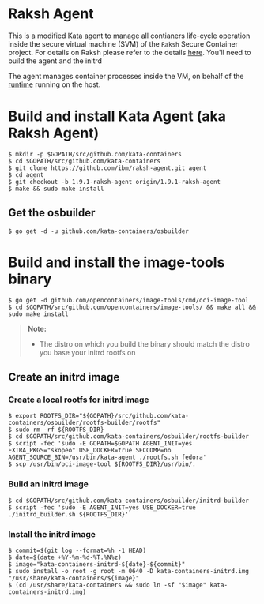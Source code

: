 # Raksh Agent
This is a modified Kata agent to manage all contianers life-cycle operation
inside the secure virtual machine (SVM) of the `Raksh` Secure Container project.
For details on Raksh please refer to the details [here](https://github.com/ibm/raksh).
You'll need to build the agent and the initrd

The agent manages container processes inside the VM, on behalf of the
[runtime](https://github.com/kata-containers/runtime) running on the host.


# Build and install Kata Agent (aka Raksh Agent)

```
$ mkdir -p $GOPATH/src/github.com/kata-containers
$ cd $GOPATH/src/github.com/kata-containers
$ git clone https://github.com/ibm/raksh-agent.git agent
$ cd agent 
$ git checkout -b 1.9.1-raksh-agent origin/1.9.1-raksh-agent 
$ make && sudo make install
```

## Get the osbuilder

```
$ go get -d -u github.com/kata-containers/osbuilder
```

# Build and install the image-tools binary

```
$ go get -d github.com/opencontainers/image-tools/cmd/oci-image-tool
$ cd $GOPATH/src/github.com/opencontainers/image-tools/ && make all && sudo make install
```
> **Note:**
>
> - The distro on which you build the binary should match the distro you base your initrd rootfs on


## Create an initrd image
### Create a local rootfs for initrd image
```
$ export ROOTFS_DIR="${GOPATH}/src/github.com/kata-containers/osbuilder/rootfs-builder/rootfs"
$ sudo rm -rf ${ROOTFS_DIR}
$ cd $GOPATH/src/github.com/kata-containers/osbuilder/rootfs-builder
$ script -fec 'sudo -E GOPATH=$GOPATH AGENT_INIT=yes EXTRA_PKGS="skopeo" USE_DOCKER=true SECCOMP=no AGENT_SOURCE_BIN=/usr/bin/kata-agent ./rootfs.sh fedora'
$ scp /usr/bin/oci-image-tool ${ROOTFS_DIR}/usr/bin/.
```

### Build an initrd image

```
$ cd $GOPATH/src/github.com/kata-containers/osbuilder/initrd-builder
$ script -fec 'sudo -E AGENT_INIT=yes USE_DOCKER=true ./initrd_builder.sh ${ROOTFS_DIR}'
```

### Install the initrd image

```
$ commit=$(git log --format=%h -1 HEAD)
$ date=$(date +%Y-%m-%d-%T.%N%z)
$ image="kata-containers-initrd-${date}-${commit}"
$ sudo install -o root -g root -m 0640 -D kata-containers-initrd.img "/usr/share/kata-containers/${image}"
$ (cd /usr/share/kata-containers && sudo ln -sf "$image" kata-containers-initrd.img)
```
